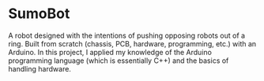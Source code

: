 # SumoBot
A robot designed with the intentions of pushing opposing robots out of a ring. Built from scratch (chassis, PCB, hardware, programming, etc.) with an Arduino. In this project, I applied my knowledge of the Arduino programming language (which is essentially C++) and the basics of handling hardware.
